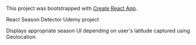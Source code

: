 This project was bootstrapped with [Create React App](https://github.com/facebook/create-react-app).

React Season Detector Udemy project

Displays appropriate season UI depending on user's latitude captured using Geolocation. 